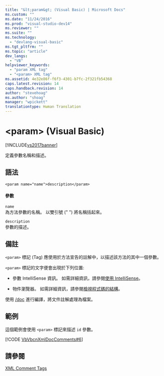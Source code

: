 ```yaml
---
title: "&lt;param&gt; (Visual Basic) | Microsoft Docs"
ms.custom: ""
ms.date: "11/24/2016"
ms.prod: "visual-studio-dev14"
ms.reviewer: ""
ms.suite: ""
ms.technology: 
  - "devlang-visual-basic"
ms.tgt_pltfrm: ""
ms.topic: "article"
dev_langs: 
  - "VB"
helpviewer_keywords: 
  - "param XML tag"
  - "<param> XML tag"
ms.assetid: 4e32e86f-f6f3-4301-b7fc-2f321fb54368
caps.latest.revision: 14
caps.handback.revision: 14
author: "stevehoag"
ms.author: "shoag"
manager: "wpickett"
translationtype: Human Translation
---
```

# &lt;param&gt; (Visual Basic)
[!INCLUDE[vs2017banner](../../../csharp/includes/vs2017banner.md)]

定義參數名稱和描述。  
  
## 語法  
  
```  
<param name="name">description</param>  
```  
  
#### 參數  
 `name`  
 為方法參數的名稱。  以雙引號 \(" "\) 將名稱括起來。  
  
 `description`  
 參數的描述。  
  
## 備註  
 `<param>` 標記 \(Tag\) 應使用於方法宣告的註解中，以描述該方法的其中一個參數。  
  
 `<param>` 標記的文字便會出現於下列位置:  
  
-   參數 IntelliSense 資訊。  如需詳細資訊，請參閱[使用 IntelliSense](/visual-studio/ide/using-intellisense)。  
  
-   物件瀏覽器。  如需詳細資訊，請參閱[檢視程式碼的結構](/visual-studio/ide/viewing-the-structure-of-code)。  
  
 使用 [\/doc](../../../visual-basic/reference/command-line-compiler/doc.md) 進行編譯，將文件註解處理為檔案。  
  
## 範例  
 這個範例會使用 `<param>` 標記來描述 `id` 參數。  
  
 [!CODE [VbVbcnXmlDocComments#6](../CodeSnippet/VS_Snippets_VBCSharp/VbVbcnXmlDocComments#6)]  
  
## 請參閱  
 [XML Comment Tags](../../../visual-basic/language-reference/xmldoc/recommended-xml-tags-for-documentation-comments.md)